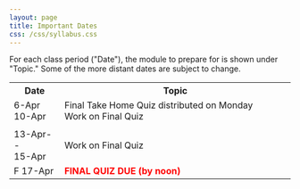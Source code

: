 ```yaml
---
layout: page
title: Important Dates
css: /css/syllabus.css
---
```


<div class="alert alert-info">
For each class period ("Date"), the module to prepare for is shown under "Topic." Some of the more distant dates are subject to change.
</div>

<table width="100%">
<tr><th width="18%">Date</th><th width="82%">Topic</th></tr>
<!---
<tr><td>W 8-Jan</td>
    <td><a href="Syllabus-Current">Syllabus</a><br><a href="../modules/WhyStats">Why Stats is Important?</a></td></tr>
<tr><td>F 10-Jan</td>
    <td><a href="../modules/FoundationalDefns">Foundational Definitions</a></td></tr>
<tr><td></td><td></td></tr>

<tr><td>M 13-Jan</td>
    <td><a href="../modules/DataProduction">Data Production</a></td></tr>
<tr><td>W 15-Jan</td>
    <td><a href="../modules/GettingDataIntoR">Getting Data Into R</a></td></tr>
<tr><td>F 17-Jan</td>
    <td><a href="../modules/UEDACat">Univariate EDA - Categorical</a></td></tr>
<tr><td></td><td></td></tr>

<tr><td>M 20-Jan</td>
    <td><span style="color:coral">NO CLASS (MLK Jr Day)</span></td></tr>
<tr><td>W 22-Jan</td>
    <td><a href="../modules/UEDAQuant1">Summaries for One Quant ...</a></td></tr>
<tr><td>F 24-Jan</td>
    <td><a href="../modules/UEDAQuant2">Univariate EDA - Quant ...</a></td></tr>
<tr><td></td><td></td></tr>

<tr><td>M 27-Jan</td>
    <td><span style="color:red;font-weight:bold">First Quiz</span> (<a href="QuizGuide/quiz1">Study Guide</a>)</td></tr>
<tr><td>W 29-Jan</td>
    <td><a href="../modules/NormalDist">Normal Distributions</a></td></tr>
<tr><td>F 31-Jan</td>
    <td><a href="../modules/NormalDist">Normal Distributions</a></td></tr>
<tr><td></td><td></td></tr>

<tr><td>M 3-Feb</td>
    <td><a href="../modules/BEDACat">Bivariate EDA - Categorical</a><br><span style="color:teal;font-weight:bold">DUE: Quiz 1 Reflection (Optional)</span></td></tr>
<tr><td>W 5-Feb</td>
    <td><span style="color:coral">NO CLASS (Prof. Ogle gone)</span></td></tr>
<tr><td>F 7-Feb</td>
    <td><a href="../modules/BEDAQuant">Bivariate EDA - Quantitative</a></td></tr>
<tr><td></td><td></td></tr>

<tr><td>M 10-Feb</td>
    <td><a href="../modules/LinearRegression">Linear Regression</a></td></tr>
<tr><td>W 12-Feb</td>
    <td><a href="../modules/LinearRegression">Linear Regression</a></td></tr>
<tr><td>F 14-Feb</td>
    <td><span style="color:red;font-weight:bold">Second Quiz</span> (<a href="QuizGuide/quiz2.html">Study Guide</a>)</td></tr>
<tr><td></td><td></td></tr>

<tr><td>M 17-Feb</td>
    <td><a href="../modules/SamplingDist">Sampling Distributions</a></td></tr>
<tr><td>W 19-Feb</td>
    <td><a href="../modules/Probability">Probability</a></td></tr>
<tr><td>F 21-Feb</td>
    <td><a href="../modules/HypTesting">Hypothesis Testing</a><br><span style="color:teal;font-weight:bold">DUE: Quiz 2 Reflection (Optional)</span></td></tr>
<tr><td></td><td></td></tr>

<tr><td>M 24-Feb</td>
    <td><a href="../modules/HypTestingErrs">Hypothesis Testing Errors</a></td></tr>
<tr><td>W 26-Feb</td>
    <td><a href="../modules/ConfRegions">Confidence Regions</a></td></tr>
<tr><td>F 28-Feb</td>
    <td><a href="../modules/ConfRegions">Confidence Regions</a></td></tr>
<tr><td></td><td></td></tr>

<tr><td>M 2-Mar</td>
    <td><span style="color:coral">NO CLASS (Midterm Break)</span></td></tr>
<tr><td>W 4-Mar</td>
    <td><span style="color:coral">NO CLASS (Midterm Break)</span></td></tr>
<tr><td>F 6-Mar</td>
    <td><span style="color:coral">NO CLASS (Midterm Break)</span></td></tr>
<tr><td></td><td></td></tr>

<tr><td>M 9-Mar</td>
    <td><a href="../modules/1SampleZ">1-Sample Z-Test</a></td></tr>
<tr><td>W 11-Mar</td>
    <td><a href="../modules/1SampleZ">1-Sample Z-Test</a></td></tr>
<tr><td>F 13-Mar</td>
    <td><span style="color:red;font-weight:bold">Third Quiz</span> (<a href="QuizGuide/quiz3">Study Guide</a>)</td></tr>
<tr><td></td><td></td></tr>

<tr><td>16-Mar --<br>20-Mar</td>
    <td>1-Sample t-Test prep check due Wednesday<br>
    Quiz 3 Reflection/Correction due Friday<br>
    1-sample t-Test exercises due Sunday<br>
    Prep 2-sample t-Test for next week<br>
    <a href="https://piazza.com/class/k4e7p1e4tbw3k6?cid=35" target="_blank">See this for more details</a>.</td></tr>
<tr><td></td><td></td></tr>

<tr><td>23-Mar --<br>27-Mar</td>
    <td>2-Sample t-Test Prep Check 1 due Tues 11:55pm<br>
    2-Sample t-Test Prep Check 1 due Fri 11:55pm<br>
    2-Sample t-Test Exercises due Sun 11:55pm<br>
    Prep Chi-Square Test for next week<br>
    <a href="https://piazza.com/class/k4e7p1e4tbw3k6?cid=50" target="_blank">See this for more details</a>.</td></tr>
<tr><td></td><td></td></tr>

<tr><td>30-Mar<br>3-Apr</td>
     <td>Chi-Square Test Prep Check 1 due Tues 11:55pm<br>
    Chi-Square Test Prep Check 2 due Thurs 11:55pm<br>
    Chi-Square Test Exercises due Sunday 11:59pm<br>
    <a href="https://piazza.com/class/k4e7p1e4tbw3k6?cid=60" target="_blank">See this for more details</a></td></tr>
<tr><td></td><td></td></tr>
--->

<tr><td>6-Apr<br>10-Apr</td>
    <td>Final Take Home Quiz distributed on Monday<br>
    Work on Final Quiz</td></tr>
<tr><td></td><td></td></tr>

<tr><td>13-Apr--<br>15-Apr</td>
    <td>Work on Final Quiz</td></tr>
<tr><td>F 17-Apr</td>
    <td><span style="color:red;font-weight:bold">FINAL QUIZ DUE (by noon)</span></td></tr>
</table>
